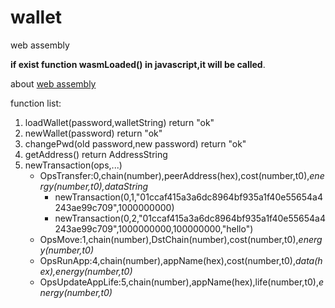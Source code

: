 # wallet

web assembly

**if exist function wasmLoaded() in javascript,it will be called**.

about [web assembly](https://github.com/golang/go/wiki/WebAssembly)

function list:

1. loadWallet(password,walletString) return "ok"
2. newWallet(password) return "ok"
3. changePwd(old password,new password) return "ok"
4. getAddress() return AddressString
5. newTransaction(ops,...)
   * OpsTransfer:0,chain(number),peerAddress(hex),cost(number,t0),*energy(number,t0),dataString*
     * newTransaction(0,1,"01ccaf415a3a6dc8964bf935a1f40e55654a4243ae99c709",1000000000)
     * newTransaction(0,2,"01ccaf415a3a6dc8964bf935a1f40e55654a4243ae99c709",1000000000,100000000,"hello")
   * OpsMove:1,chain(number),DstChain(number),cost(number,t0),*energy(number,t0)*
   * OpsRunApp:4,chain(number),appName(hex),cost(number,t0),*data(hex),energy(number,t0)*
   * OpsUpdateAppLife:5,chain(number),appName(hex),life(number,t0),*energy(number,t0)*
